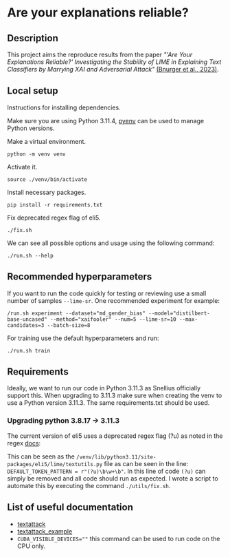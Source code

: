 # Are your explanations reliable?

## Description
This project aims the reproduce results from the paper *"'Are Your Explanations Reliable?'
Investigating the Stability of LIME in Explaining Text Classifiers by Marrying
XAI and Adversarial Attack"* [(Bnurger et al., 2023)](https://arxiv.org/pdf/2305.12351.pdf).

## Local setup
Instructions for installing dependencies.

Make sure you are using Python 3.11.4, [pyenv](https://github.com/pyenv/pyenv) can be used to manage Python versions.

Make a virtual environment.
```
python -m venv venv
```

Activate it.
```
source ./venv/bin/activate
```

Install necessary packages.
```
pip install -r requirements.txt
```

Fix deprecated regex flag of eli5.
```
./fix.sh
```

We can see all possible options and usage using the following command:
```
./run.sh --help
```
## Recommended hyperparameters
If you want to run the code quickly for testing or reviewing use a small number of samples `--lime-sr`. One recommended experiment for example:
```
/run.sh experiment --dataset="md_gender_bias" --model="distilbert-base-uncased" --method="xaifooler" --num=5 --lime-sr=10 --max-candidates=3 --batch-size=8
```

For training use the default hyperparameters and run:
```
./run.sh train
```

## Requirements
Ideally, we want to run our code in Python 3.11.3 as Snellius officially support this.
When upgrading to 3.11.3 make sure when creating the venv to use a Python
version 3.11.3. The same requirements.txt should be used.

### Upgrading python 3.8.17 -> 3.11.3
The current version of eli5 uses a deprecated regex flag (?u) as noted in the
regex [docs](https://docs.python.org/3/library/re.html?highlight=re%20global%20flag#flags):

This can be seen as the `/venv/lib/python3.11/site-packages/eli5/lime/textutils.py` file
as can be seen in the line: `DEFAULT_TOKEN_PATTERN = r"(?u)\b\w+\b"`. In this line of code
`(?u)` can simply be removed and all code should run as expected. I wrote a script to automate
this by executing the command `./utils/fix.sh`.

## List of useful documentation
- [textattack](https://textattack.readthedocs.io/en/latest/0_get_started/basic-Intro.html)
- [textattack_example](https://textattack.readthedocs.io/en/latest/2notebook/1_Introduction_and_Transformations.html)
- `CUDA_VISIBLE_DEVICES=""` this command can be used to run code on the CPU only.



